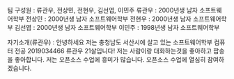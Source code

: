 팀 구성원 : 류관우, 전상민, 전현우, 김선엽, 이민주
류관우 : 2000년생 남자 소프트웨어학부 
전상민 : 2000년생 남자 소프트웨어학부
전현우 : 2000년생 남자 소프트웨어학부
김선엽 : 2000년생 남자 소프트웨어학부
이민주 : 1998년생 남자 소프트웨어학부

자기소개(류관우) : 안녕하세요 저는 충청남도 서산시에 살고 있는 소프트웨어학부 컴퓨터 전공 2019034466 류관우 21살입니다! 저는 사람이랑 대화하는것을 좋아하고 팝송을 좋아합니다. 저는 오픈소스 수업에 흥미가 많습니다. 오픈소스 수업에 열심히 참여하겠습니다.